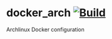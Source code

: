 # docker_arch [![Build](https://api.travis-ci.org/aurora-fw/docker_archlinux.svg)](https://travis-ci.org/aurora-fw/docker_archlinux)
Archlinux Docker configuration
